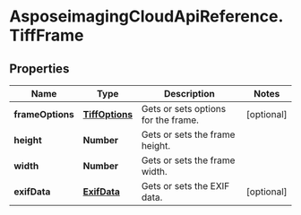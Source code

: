 # AsposeimagingCloudApiReference.TiffFrame

## Properties
Name | Type | Description | Notes
------------ | ------------- | ------------- | -------------
**frameOptions** | [**TiffOptions**](TiffOptions.md) | Gets or sets options for the frame. | [optional] 
**height** | **Number** | Gets or sets the frame height. | 
**width** | **Number** | Gets or sets the frame width. | 
**exifData** | [**ExifData**](ExifData.md) | Gets or sets the EXIF data. | [optional] 


